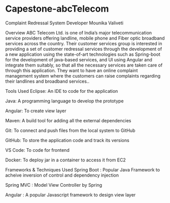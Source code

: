 # Capestone-abcTelecom
Complaint Redressal System
Developer
Mounika Valiveti


Overview
ABC Telecom Ltd. is one of India’s major telecommunication service providers offering landline, mobile phone and Fiber optic broadband services across the country. Their customer services group is interested in providing a set of customer redressal services through the development of a new application using the state-of-art technologies such as Spring-boot for the development of java-based services, and UI using Angular and integrate them suitably, so that all the necessary services are taken care of through this application. They want to have an online complaint management system where the customers can raise complaints regarding their landlines and broadband services..

Tools Used
Eclipse: An IDE to code for the application

Java: A programming language to develop the prototype

Angular: To create view layer

Maven: A build tool for adding all the external dependencies

Git: To connect and push files from the local system to GitHub

GitHub: To store the application code and track its versions

VS Code: To code for frontend

Docker: To deploy jar in a container to access it from EC2

Frameworks & Techniques Used
Spring Boot : Popular Java Framework to acheive inversion of control and dependency injection

Spring MVC : Model View Controller by Spring

Angular : A popular Javascript framework to design view layer
